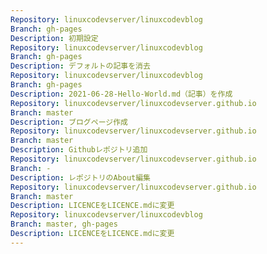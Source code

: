 ```yaml
---
Repository: linuxcodevserver/linuxcodevblog
Branch: gh-pages
Description: 初期設定
Repository: linuxcodevserver/linuxcodevblog
Branch: gh-pages
Description: デフォルトの記事を消去
Repository: linuxcodevserver/linuxcodevblog
Branch: gh-pages
Description: 2021-06-28-Hello-World.md（記事）を作成
Repository: linuxcodevserver/linuxcodevserver.github.io
Branch: master
Description: ブログページ作成
Repository: linuxcodevserver/linuxcodevserver.github.io
Branch: master
Description: Githubレポジトリ追加
Repository: linuxcodevserver/linuxcodevserver.github.io
Branch: -
Description: レポジトリのAbout編集
Repository: linuxcodevserver/linuxcodevserver.github.io
Branch: master
Description: LICENCEをLICENCE.mdに変更
Repository: linuxcodevserver/linuxcodevblog
Branch: master, gh-pages
Description: LICENCEをLICENCE.mdに変更
---
```

